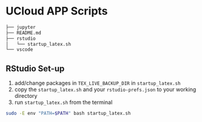 # UCloud APP Scripts #

```bash
├── jupyter
├── README.md
├── rstudio
│   └── startup_latex.sh
└── vscode
```

## RStudio Set-up ##

1. add/change packages in `TEX_LIVE_BACKUP_DIR` in `startup_latex.sh`
2. copy the `startup_latex.sh` and your `rstudio-prefs.json` to your working directory
3. run `startup_latex.sh` from the terminal
```bash
sudo -E env "PATH=$PATH" bash startup_latex.sh
```
